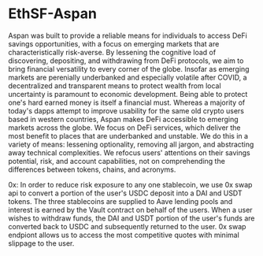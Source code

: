 # EthSF-Aspan
Aspan was built to provide a reliable means for individuals to access DeFi savings opportunities, with a focus on emerging markets that are characteristically risk-averse. By lessening the cognitive load of discovering, depositing, and withdrawing from DeFi protocols, we aim to bring financial versatility to every corner of the globe. Insofar as emerging markets are perenially underbanked and especially volatile after COVID, a decentralized and transparent means to protect wealth from local uncertainty is paramount to economic development. Being able to protect one's hard earned money is itself a financial must.
Whereas a majority of today's dapps attempt to improve usability for the same old crypto users based in western countries, Aspan makes DeFi accessible to emerging markets across the globe. We focus on DeFi services, which deliver the most benefit to places that are underbanked and unstable. We do this in a variety of means: lessening optionality, removing all jargon, and abstracting away technical complexities. We refocus users' attentions on their savings potential, risk, and account capabilities, not on comprehending the differences between tokens, chains, and acronyms.

0x:  In order to reduce risk exposure to any one stablecoin, we use 0x swap api to convert a portion of the user's USDC deposit into a DAI and USDT tokens.  The three stablecoins are supplied to Aave lending pools and interest is earned by the Vault contract on behalf of the users.  When a user wishes to withdraw funds, the DAI and USDT portion of the user's funds are converted back to USDC and subsequently returned to the user.  0x swap endpiont allows us to access the most competitive quotes with minimal slippage to the user.
